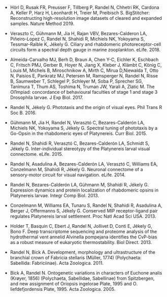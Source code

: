- Hörl D, Rusak FR, Preusser F, Tillberg P, Randel N, Chhetri RK, Cardona A, Keller P, Harz H, Leonhardt H, Treier M, Preibisch S. BigStitcher: Reconstructing high-resolution image datasets of cleared and expanded samples. Nature Method 2019. 

- Veraszto C, Gühmann M, Jia H, Rajan VBV, Bezares-Calderon LA, Piñeiro-Lopez C, Randel N, Shahidi R, Michiels NK, Yokoyama S, Tessmar-Raible K, Jékely G. Ciliary and rhabdomeric photoreceptor-cell circuits form a spectral depth gauge in marine zooplankton. eLife. 2018.

- Almeida-Carvalho MJ, Berh D, Braun A, Chen Y-C, Eichler K, Eschbach C, Fritsch PMJ, Gerber B, Hoyer N, Jiang X, Kleber J, Klämbt C, König C, Louis M, Michels B, Miroschnikow A, Mirth C, Mirua D,Niewalda T, Otto N, Paisios E, Pankratz MJ, Petersen M, Ramsperger N, Randel N, Risse B, Saumweber T, Schlegel P, Schleyer M, Soba P, Sprecher SG, Tanimura T, Thum AS, Toshima N, Truman JW, Yarali A, Zlatic M. The Ol1mpiad: concordance of behavioural faculties of stage 1 and stage 3 Drosophila larvae. J Exp Biol. 2017. 

- Randel N, Jékely G. Phototaxis and the origin of visual eyes. Phil Trans R Soc B. 2016.

- Gühmann M, Jia H, Randel N, Verasztó C, Bezares-Calderón LA, Michiels NK, Yokoyama S, Jékely G. Spectral tuning of phototaxis by a Go-Opsin in the rhabdomeric eyes of Platynereis. Curr Biol. 2015.

- Randel N, Shahidi R, Verasztó C, Bezares-Calderón LA, Schmidt S, Jékely G. Inter-individual 	stereotypy of the Platynereis larval visual connectome. eLife. 2015.

- Randel N, Asadulina A, Bezares-Calderón LA, Verasztó C, Williams EA, Conzelmann M, Shahidi R, 
Jékely G. Neuronal connectome of a sensory-motor circuit for visual navigation. eLife. 2014.

- Randel N, Bezares-Calderón LA, Gühmann M, Shahidi R, Jékely G. Expression dynamics and protein 	localization of rhabdomeric opsins in Platynereis larvae. Integr Comp Biol. 2013.

- Conzelmann M, Williams EA, Tunaru S, Randel N, Shahidi R, Asadulina A, Berger J, Offermanns S, 	Jékely G. 	Conserved MIP receptor-ligand pair regulates Platynereis larval settlement. Proc Natl Acad Sci USA. 	2013. 

- Holder T, Basquin C, Ebert J, Randel N, Jollivet D, Conti E, Jékely G, Bono F. Deep transcriptome	sequencing and proteome analysis of the hydrothermal vent annelid Alvinella pompejana 
identifies the CvP-bias as a robust measure of eukaryotic thermostability. Biol Direct. 2013.

- Randel N, Bick A. Development, morphology and ultrastructure of the branchial crown of Fabricia stellaris (Müller, 1774) (Polychaeta: Sabellida: Fabriciinae). Acta Zoologica. 2011.

- Bick A, Randel N. Ontogenetic variations in characters of Euchone analis (Krøyer, 1856) (Polychaeta,
Sabellidae, Sabellinae) from Spitzbergen, and new assignment of Oriopsis ingelorae Plate, 1995 
and O. liefdefjordensis Plate, 1995. Acta Zoologica. 2005.

